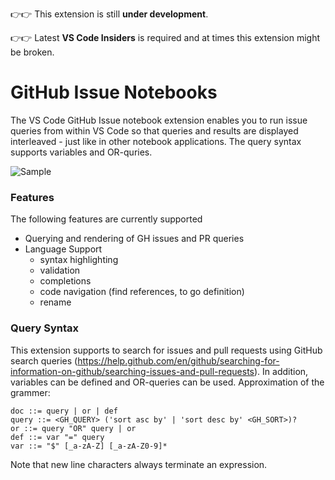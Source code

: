 :point_right::point_right: This extension is still **under development**.

:point_right::point_right: Latest **VS Code Insiders** is required and at times this extension might be broken.

# GitHub Issue Notebooks

The VS Code GitHub Issue notebook extension enables you to run issue queries from within VS Code so that queries and results are displayed interleaved - just like in other notebook applications. The query syntax supports variables and OR-quries.

![Sample](https://github.com/microsoft/vscode-github-issue-notebooks/blob/master/sample.png)

### Features

The following features are currently supported

* Querying and rendering of GH issues and PR queries
* Language Support
  * syntax highlighting
  * validation
  * completions
  * code navigation (find references, to go definition)
  * rename 

### Query Syntax

This extension supports to search for issues and pull requests using GitHub search queries (https://help.github.com/en/github/searching-for-information-on-github/searching-issues-and-pull-requests). In addition, variables can be defined and OR-queries can be used. Approximation of the grammer:

```
doc ::= query | or | def
query ::= <GH_QUERY> ('sort asc by' | 'sort desc by' <GH_SORT>)?
or ::= query "OR" query | or
def ::= var "=" query
var ::= "$" [_a-zA-Z] [_a-zA-Z0-9]*
```

Note that new line characters always terminate an expression.


